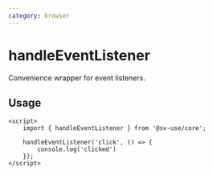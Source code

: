 ```yaml
---
category: browser
---
```


# handleEventListener

Convenience wrapper for event listeners.

## Usage

```svelte
<script>
	import { handleEventListener } from '@sv-use/core';

	handleEventListener('click', () => {
        console.log('clicked')
    });
</script>
```
